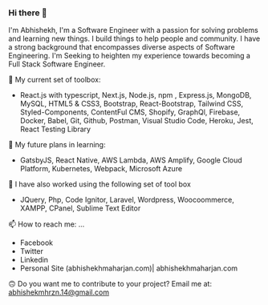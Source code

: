 ### Hi there 👋
I'm Abhishekh,
I'm a Software Engineer with a passion for solving problems and learning new things. I build things to help people and community. I have a strong background that encompasses diverse aspects of Software Engineering. I'm Seeking to heighten my experience towards becoming a Full Stack Software Engineer.

🌱 My current set of toolbox:
-  React.js with typescript, Next.js, Node.js, npm , Express.js, MongoDB, MySQL, HTML5 & CSS3, Bootstrap, React-Bootstrap, Tailwind CSS, Styled-Components, ContentFul CMS, Shopify, GraphQl, Firebase, Docker, Babel, Git, Github, Postman, Visual Studio Code, Heroku, Jest, React Testing Library

🌱 My future plans in learning:
- GatsbyJS, React Native, AWS Lambda, AWS Amplify, Google Cloud Platform, Kubernetes, Webpack, Microsoft Azure

🌱 I have also worked using the following set of tool box
- JQuery, Php, Code Ignitor, Laravel, Wordpress, Woocoommerce, XAMPP, CPanel, Sublime Text Editor

📫 How to reach me: ...
- Facebook
- Twitter
- Linkedin
- Personal Site (abhishekhmaharjan.com)| abhishekhmaharjan.com

🙃 Do you want me to contribute to your project? Email me at: abhishekmhrzn.14@gmail.com
 
